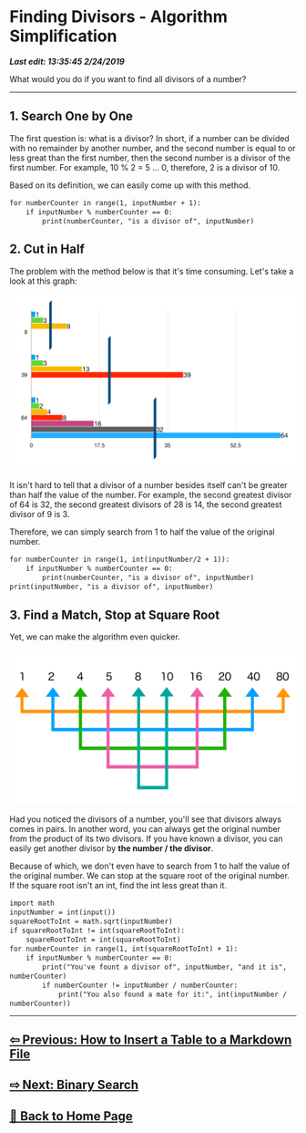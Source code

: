 # Finding Divisors - Algorithm Simplification

***Last edit: 13:35:45 2/24/2019***

What would you do if you want to find all divisors of a number?

----

## 1. Search One by One

The first question is: what is a divisor? In short, if a number can be divided with no remainder by another number, and the second number is equal to or less great than the first number, then the second number is a divisor of the first number. For example, 10 % 2 = 5 ... 0, therefore, 2 is a divisor of 10.

Based on its definition, we can easily come up with this method.

    for numberCounter in range(1, inputNumber + 1):
        if inputNumber % numberCounter == 0:
            print(numberCounter, "is a divisor of", inputNumber)

## 2. Cut in Half

The problem with the method below is that it's time consuming. Let's take a look at this graph:

![cut in half](cut-in-half.png)

It isn't hard to tell that a divisor of a number besides itself can't be greater than half the value of the number. For example, the second greatest divisor of 64 is 32, the second greatest divisors of 28 is 14, the second greatest divisor of 9 is 3.

Therefore, we can simply search from 1 to half the value of the original number.

    for numberCounter in range(1, int(inputNumber/2 + 1)):
        if inputNumber % numberCounter == 0:
            print(numberCounter, "is a divisor of", inputNumber)
    print(inputNumber, "is a divisor of", inputNumber)

## 3. Find a Match, Stop at Square Root

Yet, we can make the algorithm even quicker.

![80 match](80-match.jpeg)

Had you noticed the divisors of a number, you'll see that divisors always comes in pairs. In another word, you can always get the original number from the product of its two divisors. If you have known a divisor, you can easily get another divisor by **the number / the divisor**.

Because of which, we don't even have to search from 1 to half the value of the original number. We can stop at the square root of the original number. If the square root isn't an int, find the int less great than it.

    import math
    inputNumber = int(input())
    squareRootToInt = math.sqrt(inputNumber)
    if squareRootToInt != int(squareRootToInt):
        squareRootToInt = int(squareRootToInt)
    for numberCounter in range(1, int(squareRootToInt) + 1):
        if inputNumber % numberCounter == 0:
            print("You've fount a divisor of", inputNumber, "and it is", numberCounter)
            if numberCounter != inputNumber / numberCounter:
                print("You also found a mate for it:", int(inputNumber / numberCounter))

----

## **[⇦ Previous: How to Insert a Table to a Markdown File](https://angelohyang.github.io/Blog/Jan.%202019/How%20to%20Insert%20a%20Table%20to%20a%20Markdown%20File)**

## **[⇨ Next: Binary Search](https://angelohyang.github.io/Blog/Feb.%202019/Binary%20Search)**

## **[🏡 Back to Home Page](https://angelohyang.github.io/Blog/)**